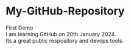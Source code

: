 # My-GitHub-Repository
First Demo <br>
I am learning GitHub  on 20th January 2024. <br>
Its a great public respository and devops tools.<br>
